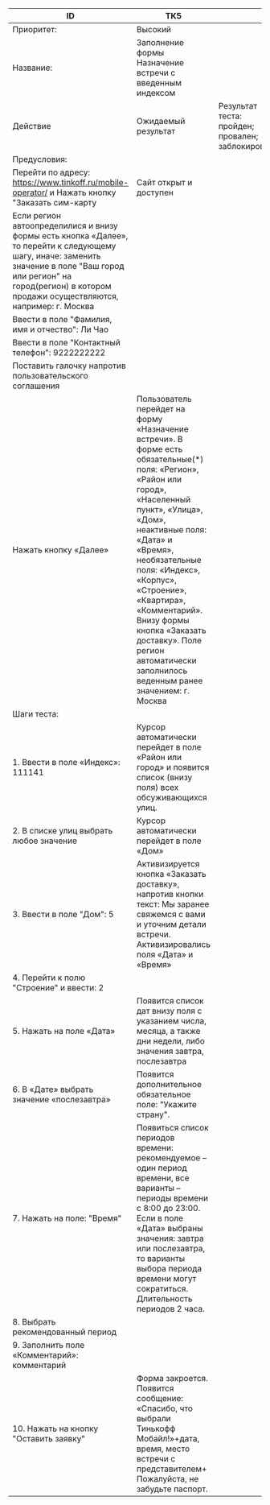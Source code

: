 |    ID                                                                                                                                                                                                                                   |    ТК5                                                                                                                                                                                                                                                                                                                                                                                                              |                                                               |
|-----------------------------------------------------------------------------------------------------------------------------------------------------------------------------------------------------------------------------------------|---------------------------------------------------------------------------------------------------------------------------------------------------------------------------------------------------------------------------------------------------------------------------------------------------------------------------------------------------------------------------------------------------------------------|---------------------------------------------------------------|
|    Приоритет:                                                                                                                                                                                                                           |    Высокий                                                                                                                                                                                                                                                                                                                                                                                                          |                                                               |
|    Название:                                                                                                                                                                                                                            |    Заполнение формы   Назначение встречи с введенным индексом                                                                                                                                                                                                                                                                                                                                                       |                                                               |
|    Действие                                                                                                                                                                                                                             |    Ожидаемый результат                                                                                                                                                                                                                                                                                                                                                                                              |    Результат теста:   пройден;   провален;   заблокирован;    |
|    Предусловия:                                                                                                                                                                                                                         |                                                                                                                                                                                                                                                                                                                                                                                                                     |                                                               |
|    Перейти по адресу: https://www.tinkoff.ru/mobile-operator/   и Нажать кнопку "Заказать сим-карту                                                                                                                                     |    Сайт открыт и доступен                                                                                                                                                                                                                                                                                                                                                                                           |                                                               |
|    Если регион   автоопределилися и внизу формы есть кнопка «Далее», то перейти к следующему   шагу, иначе: заменить значение в поле "Ваш город или регион" на   город(регион) в котором продажи осуществляются, например: г. Москва    |                                                                                                                                                                                                                                                                                                                                                                                                                     |                                                               |
|    Ввести в поле   "Фамилия, имя и отчество":    Ли Чао                                                                                                                                                                                 |                                                                                                                                                                                                                                                                                                                                                                                                                     |                                                               |
|    Ввести в поле   "Контактный телефон":    9222222222                                                                                                                                                                                  |                                                                                                                                                                                                                                                                                                                                                                                                                     |                                                               |
|    Поставить галочку   напротив пользовательского соглашения                                                                                                                                                                            |                                                                                                                                                                                                                                                                                                                                                                                                                     |                                                               |
|    Нажать кнопку «Далее»                                                                                                                                                                                                                |    Пользователь перейдет   на форму «Назначение встречи». В форме есть обязательные(*) поля: «Регион»,   «Район или город», «Населенный пункт», «Улица», «Дом», неактивные поля:   «Дата» и «Время», необязательные поля: «Индекс», «Корпус», «Строение»,   «Квартира», «Комментарий». Внизу формы кнопка «Заказать доставку».       Поле регион   автоматически заполнилось веденным ранее значением: г. Москва    |                                                               |
|    Шаги   теста:                                                                                                                                                                                                                        |                                                                                                                                                                                                                                                                                                                                                                                                                     |                                                               |
|    1.      Ввести в поле «Индекс»:   111141                                                                                                                                                                                             |    Курсор автоматически перейдет в поле «Район или   город» и появится список (внизу поля) всех обсуживающихся улиц.                                                                                                                                                                                                                                                                                                |                                                               |
|    2.        В списке   улиц выбрать любое значение                                                                                                                                                                                     |    Курсор автоматически перейдет в поле «Дом»                                                                                                                                                                                                                                                                                                                                                                       |                                                               |
|    3.        Ввести в   поле "Дом":    5                                                                                                                                                                                                |    Активизируется кнопка «Заказать доставку»,   напротив кнопки текст: Мы заранее свяжемся с вами и уточним детали встречи.   Активизировались поля «Дата» и «Время»                                                                                                                                                                                                                                                |                                                               |
|    4.        Перейти к   полю "Строение" и ввести:    2                                                                                                                                                                                 |                                                                                                                                                                                                                                                                                                                                                                                                                     |                                                               |
|    5.        Нажать на   поле «Дата»                                                                                                                                                                                                    |    Появится список дат внизу поля с указанием   числа, месяца, а также дни недели, либо значения завтра, послезавтра                                                                                                                                                                                                                                                                                                |                                                               |
|    6.        В «Дате»   выбрать значение «послезавтра»                                                                                                                                                                                  |    Появится дополнительное обязательное поле:   "Укажите страну".                                                                                                                                                                                                                                                                                                                                                   |                                                               |
|    7.        Нажать на поле:   "Время"                                                                                                                                                                                                  |    Появиться список периодов времени: рекомендуемое   – один период времени, все варианты – периоды времени с 8:00 до 23:00. Если в   поле «Дата» выбраны значения: завтра или послезавтра, то варианты выбора   периода времени могут сократиться. Длительность периодов 2 часа.                                                                                                                                   |                                                               |
|    8.        Выбрать   рекомендованный период                                                                                                                                                                                           |                                                                                                                                                                                                                                                                                                                                                                                                                     |                                                               |
|    9.        Заполнить   поле «Комментарий»:   комментарий                                                                                                                                                                              |                                                                                                                                                                                                                                                                                                                                                                                                                     |                                                               |
|    10.  Нажать на кнопку "Оставить заявку"                                                                                                                                                                                              |    Форма закроется. Появится   сообщение: «Спасибо, что выбрали Тинькофф Мобайл!»+дата, время, место встречи   с представителем+ Пожалуйста, не забудьте паспорт.                                                                                                                                                                                                                                                   |                                                               |
